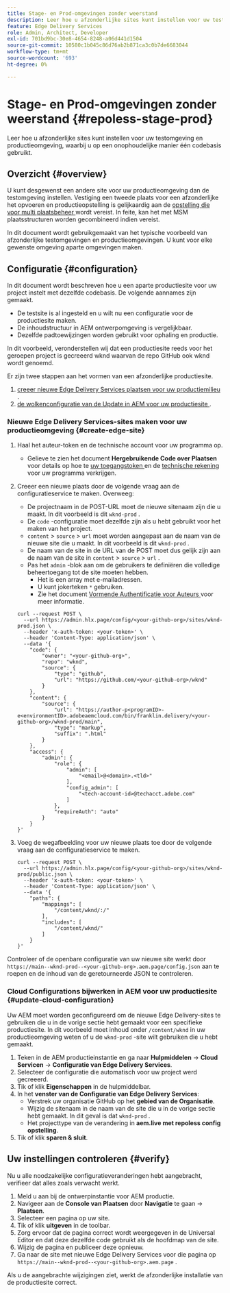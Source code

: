 ```yaml
---
title: Stage- en Prod-omgevingen zonder weerstand
description: Leer hoe u afzonderlijke sites kunt instellen voor uw testomgeving en productieomgeving, waarbij u op een onophoudelijke manier één codebasis gebruikt.
feature: Edge Delivery Services
role: Admin, Architect, Developer
exl-id: 701bd9bc-30e8-4654-8248-a06d441d1504
source-git-commit: 10580c1b045c86d76ab2b871ca3c0b7de6683044
workflow-type: tm+mt
source-wordcount: '693'
ht-degree: 0%

---
```


# Stage- en Prod-omgevingen zonder weerstand {#repoless-stage-prod}

Leer hoe u afzonderlijke sites kunt instellen voor uw testomgeving en productieomgeving, waarbij u op een onophoudelijke manier één codebasis gebruikt.

## Overzicht {#overview}

U kunt desgewenst een andere site voor uw productieomgeving dan de testomgeving instellen. Vestiging een tweede plaats voor een afzonderlijke het opvoeren en productieopstelling is gelijkaardig aan de [ opstelling die voor multi plaatsbeheer ](/help/edge/wysiwyg-authoring/repoless-msm.md) wordt vereist. In feite, kan het met MSM plaatsstructuren worden gecombineerd indien vereist.

In dit document wordt gebruikgemaakt van het typische voorbeeld van afzonderlijke testomgevingen en productieomgevingen. U kunt voor elke gewenste omgeving aparte omgevingen maken.

## Configuratie {#configuration}

In dit document wordt beschreven hoe u een aparte productiesite voor uw project instelt met dezelfde codebasis. De volgende aannames zijn gemaakt.

* De testsite is al ingesteld en u wilt nu een configuratie voor de productiesite maken.
* De inhoudstructuur in AEM ontwerpomgeving is vergelijkbaar.
* Dezelfde padtoewijzingen worden gebruikt voor ophaling en productie.

In dit voorbeeld, veronderstellen wij dat een productiesite reeds voor het geroepen project is gecreeerd wknd waarvan de repo GitHub ook wknd wordt genoemd.

Er zijn twee stappen aan het vormen van een afzonderlijke productiesite.

1. [ creeer nieuwe Edge Delivery Services plaatsen voor uw productiemilieu ](#create-edge-site).
1. [ de wolkenconfiguratie van de Update in AEM voor uw productiesite ](#update-cloud-configuration).

### Nieuwe Edge Delivery Services-sites maken voor uw productieomgeving {#create-edge-site}

1. Haal het auteur-token en de technische account voor uw programma op.
   * Gelieve te zien het document **Hergebruikende Code over Plaatsen** voor details op hoe te [ uw toegangstoken ](/help/edge/wysiwyg-authoring/repoless.md#access-token) en de [ technische rekening ](/help/edge/wysiwyg-authoring/repoless.md#access-control) voor uw programma verkrijgen.
1. Creeer een nieuwe plaats door de volgende vraag aan de configuratieservice te maken. Overweeg:
   * De projectnaam in de POST-URL moet de nieuwe sitenaam zijn die u maakt. In dit voorbeeld is dit `wknd-prod` .
   * De `code` -configuratie moet dezelfde zijn als u hebt gebruikt voor het maken van het project.
   * `content` > `source` > `url` moet worden aangepast aan de naam van de nieuwe site die u maakt. In dit voorbeeld is dit `wknd-prod` .
   * De naam van de site in de URL van de POST moet dus gelijk zijn aan de naam van de site in `content` > `source` > `url` .
   * Pas het `admin` -blok aan om de gebruikers te definiëren die volledige beheertoegang tot de site moeten hebben.
      * Het is een array met e-mailadressen.
      * U kunt jokerteken `*` gebruiken.
      * Zie het document [ Vormende Authentificatie voor Auteurs ](https://www.aem.live/docs/authentication-setup-authoring#default-roles) voor meer informatie.

   ```text
   curl --request POST \
     --url https://admin.hlx.page/config/<your-github-org>/sites/wknd-prod.json \
     --header 'x-auth-token: <your-token>' \
     --header 'Content-Type: application/json' \
     --data '{
       "code": {
           "owner": "<your-github-org>",
           "repo": "wknd",
           "source": {
               "type": "github",
               "url": "https://github.com/<your-github-org>/wknd"
           }
       },
       "content": {
           "source": {
               "url": "https://author-p<programID>-e<environmentID>.adobeaemcloud.com/bin/franklin.delivery/<your-github-org>/wknd-prod/main",
               "type": "markup",
               "suffix": ".html"
           }
       },
       "access": {
           "admin": {
               "role": {
                   "admin": [
                       "<email>@<domain>.<tld>"
                   ],
                   "config_admin": [
                       "<tech-account-id>@techacct.adobe.com"
                   ]
               },
               "requireAuth": "auto"
           }
       }
   }'
   ```

1. Voeg de wegafbeelding voor uw nieuwe plaats toe door de volgende vraag aan de configuratieservice te maken.

   ```text
   curl --request POST \
     --url https://admin.hlx.page/config/<your-github-org>/sites/wknd-prod/public.json \
     --header 'x-auth-token: <your-token>' \
     --header 'Content-Type: application/json' \
     --data '{
       "paths": {
           "mappings": [
               "/content/wknd/:/"
           ],
           "includes": [
               "/content/wknd/"
           ]
       }
   }'
   ```

Controleer of de openbare configuratie van uw nieuwe site werkt door `https://main--wknd-prod--<your-github-org>.aem.page/config.json` aan te roepen en de inhoud van de geretourneerde JSON te controleren.

### Cloud Configurations bijwerken in AEM voor uw productiesite {#update-cloud-configuration}

Uw AEM moet worden geconfigureerd om de nieuwe Edge Delivery-sites te gebruiken die u in de vorige sectie hebt gemaakt voor een specifieke productiesite. In dit voorbeeld moet inhoud onder `/content/wknd` in uw productieomgeving weten of u de `wknd-prod` -site wilt gebruiken die u hebt gemaakt.

1. Teken in de AEM productieinstantie en ga naar **Hulpmiddelen** -> **Cloud Servicen** -> **Configuratie van Edge Delivery Services**.
1. Selecteer de configuratie die automatisch voor uw project werd gecreeerd.
1. Tik of klik **Eigenschappen** in de hulpmiddelbar.
1. In het **venster van de Configuratie van Edge Delivery Services**:
   * Verstrek uw organisatie GitHub op het **gebied van de Organisatie**.
   * Wijzig de sitenaam in de naam van de site die u in de vorige sectie hebt gemaakt. In dit geval is dat `wknd-prod` .
   * Het projecttype van de verandering in **aem.live met repoless config opstelling**.
1. Tik of klik **sparen &amp; sluit**.

## Uw instellingen controleren {#verify}

Nu u alle noodzakelijke configuratieveranderingen hebt aangebracht, verifieer dat alles zoals verwacht werkt.

1. Meld u aan bij de ontwerpinstantie voor AEM productie.
1. Navigeer aan de **Console van Plaatsen** door **Navigatie** te gaan -> **Plaatsen**.
1. Selecteer een pagina op uw site.
1. Tik of klik **uitgeven** in de toolbar.
1. Zorg ervoor dat de pagina correct wordt weergegeven in de Universal Editor en dat deze dezelfde code gebruikt als de hoofdmap van de site.
1. Wijzig de pagina en publiceer deze opnieuw.
1. Ga naar de site met nieuwe Edge Delivery Services voor die pagina op `https://main--wknd-prod--<your-github-org>.aem.page` .

Als u de aangebrachte wijzigingen ziet, werkt de afzonderlijke installatie van de productiesite correct.
